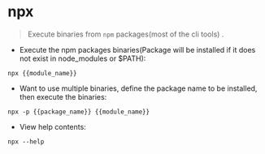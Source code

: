 # npx

> Execute binaries from `npm` packages(most of the cli tools) .

- Execute the npm packages binaries(Package will be installed if it does not exist in node_modules or $PATH):

`npx {{module_name}}`

- Want to use multiple binaries, define the package name to be installed, then execute the binaries:

`npx -p {{package_name}} {{module_name}}`

- View help contents:

`npx --help`

